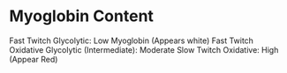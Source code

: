 # Myoglobin Content

Fast Twitch Glycolytic: Low Myoglobin (Appears white)
Fast Twitch Oxidative Glycolytic (Intermediate): Moderate
Slow Twitch Oxidative: High (Appear Red)